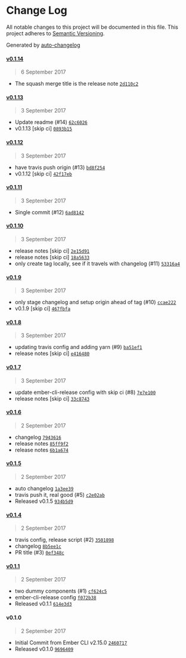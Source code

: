 # Change Log
All notable changes to this project will be documented in this file. This project adheres to [Semantic Versioning](http://semver.org/).

Generated by [auto-changelog](https://github.com/CookPete/auto-changelog)


#### [v0.1.14](https://github.com/jonpitch/auto-release/compare/v0.1.13...v0.1.14)
> 6 September 2017

* The squash merge title is the release note [`2d110c2`](https://github.com/jonpitch/auto-release/commit/2d110c2906d4c24c53930e322ef04ab78dc0be98)


#### [v0.1.13](https://github.com/jonpitch/auto-release/compare/v0.1.12...v0.1.13)
> 3 September 2017

* Update readme (#14) [`62c6026`](https://github.com/jonpitch/auto-release/commit/62c602666d7b4a95195583f3c4614258d67bad85)
* v0.1.13 [skip ci] [`0893b15`](https://github.com/jonpitch/auto-release/commit/0893b15d39b5d604890441286ad31a528e75e26b)


#### [v0.1.12](https://github.com/jonpitch/auto-release/compare/v0.1.11...v0.1.12)
> 3 September 2017

* have travis push origin (#13) [`bd8f254`](https://github.com/jonpitch/auto-release/commit/bd8f2547bd1d627a11483cf86f2ce0e98d4146c7)
* v0.1.12 [skip ci] [`42f17eb`](https://github.com/jonpitch/auto-release/commit/42f17ebda1f4323af352ac78950b3d9e5a23dcdf)


#### [v0.1.11](https://github.com/jonpitch/auto-release/compare/v0.1.10...v0.1.11)
> 3 September 2017

* Single commit (#12) [`6ad8142`](https://github.com/jonpitch/auto-release/commit/6ad8142533d2f196b7c8be054ee80852175b62df)


#### [v0.1.10](https://github.com/jonpitch/auto-release/compare/v0.1.9...v0.1.10)
> 3 September 2017

* release notes [skip ci] [`2e15d91`](https://github.com/jonpitch/auto-release/commit/2e15d91a155069216e94bea8bbe590608fbcb512)
* release notes [skip ci] [`18a5633`](https://github.com/jonpitch/auto-release/commit/18a5633ffff56df27b81e9beeef6cc895cf4785b)
* only create tag locally, see if it travels with changelog (#11) [`53316a4`](https://github.com/jonpitch/auto-release/commit/53316a48382605a823e4afc4bdd4d0ec27089cb1)


#### [v0.1.9](https://github.com/jonpitch/auto-release/compare/v0.1.8...v0.1.9)
> 3 September 2017

* only stage changelog and setup origin ahead of tag (#10) [`ccae222`](https://github.com/jonpitch/auto-release/commit/ccae222c1e9ba5a62e1a73b11c8b72002b274519)
* v0.1.9 [skip ci] [`467fbfa`](https://github.com/jonpitch/auto-release/commit/467fbface8bb056d53e001bd7008388ef774a57b)


#### [v0.1.8](https://github.com/jonpitch/auto-release/compare/v0.1.7...v0.1.8)
> 3 September 2017

* updating travis config and adding yarn (#9) [`ba51ef1`](https://github.com/jonpitch/auto-release/commit/ba51ef1c27a2cbc42b88fc12822cc73db455f38d)
* release notes [skip ci] [`e416480`](https://github.com/jonpitch/auto-release/commit/e416480dcc862b0a7729952ec0c0922078c709eb)


#### [v0.1.7](https://github.com/jonpitch/auto-release/compare/v0.1.6...v0.1.7)
> 3 September 2017

* update ember-cli-release config with skip ci (#8) [`7e7e100`](https://github.com/jonpitch/auto-release/commit/7e7e10085d189c6a54c9e3055854b309de6656bb)
* release notes [skip ci] [`33c8743`](https://github.com/jonpitch/auto-release/commit/33c8743bc437e5d30a06828577b82b9e5100c508)


#### [v0.1.6](https://github.com/jonpitch/auto-release/compare/v0.1.5...v0.1.6)
> 2 September 2017

* changelog [`7943616`](https://github.com/jonpitch/auto-release/commit/7943616de3158ba76b937aec01d739a350fd1b24)
* release notes [`85ff9f2`](https://github.com/jonpitch/auto-release/commit/85ff9f27fd68a7298370b4b288a0434892f67e44)
* release notes [`6b1a674`](https://github.com/jonpitch/auto-release/commit/6b1a67450e2a241eb6fd95f40e594035d732454f)


#### [v0.1.5](https://github.com/jonpitch/auto-release/compare/v0.1.4...v0.1.5)
> 2 September 2017

* auto changelog [`1a3ee39`](https://github.com/jonpitch/auto-release/commit/1a3ee3918c5c108cb24d05b241c06cd87ccdfa16)
* travis push it, real good (#5) [`c2e02ab`](https://github.com/jonpitch/auto-release/commit/c2e02abc7d3d2ae6345fce8b8532a9e2da64555f)
* Released v0.1.5 [`934b5d9`](https://github.com/jonpitch/auto-release/commit/934b5d9db8abe3e1f64a973c53a766926af71ad2)


#### [v0.1.4](https://github.com/jonpitch/auto-release/compare/v0.1.1...v0.1.4)
> 2 September 2017

* travis config, release script (#2) [`3501898`](https://github.com/jonpitch/auto-release/commit/3501898193f5b29b2053ab30709f62962b3abeb2)
* changelog [`8b5ee1c`](https://github.com/jonpitch/auto-release/commit/8b5ee1cf0c18d804a0d338dde9ff6f9c4c0ade03)
* PR title (#3) [`0ef348c`](https://github.com/jonpitch/auto-release/commit/0ef348c198ed289f6a6df64ba81b43abce3ad0b0)


#### [v0.1.1](https://github.com/jonpitch/auto-release/compare/v0.1.0...v0.1.1)
> 2 September 2017

* two dummy components (#1) [`cf624c5`](https://github.com/jonpitch/auto-release/commit/cf624c517663f82972941d9c36c6db14bda8f6a5)
* ember-cli-release config [`f072b38`](https://github.com/jonpitch/auto-release/commit/f072b383e277cf01b084b227f79f193663ce0a79)
* Released v0.1.1 [`614e3d3`](https://github.com/jonpitch/auto-release/commit/614e3d35523b5ad4e7dd813cafb6900e42e81195)


#### v0.1.0
> 2 September 2017

* Initial Commit from Ember CLI v2.15.0 [`2460717`](https://github.com/jonpitch/auto-release/commit/246071789fb2b4307369b3ee55e7bc90bb30154f)
* Released v0.1.0 [`9696409`](https://github.com/jonpitch/auto-release/commit/96964093202015ddbf0b1cdd95962c2e72324a0e)
